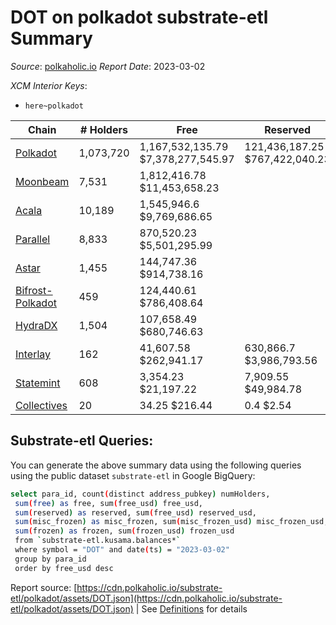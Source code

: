 # DOT on polkadot substrate-etl Summary

_Source_: [polkaholic.io](https://polkaholic.io) *Report Date*: 2023-03-02


*XCM Interior Keys*:
* `here~polkadot`


| Chain | # Holders | Free | Reserved | Misc Frozen | Frozen | Price | AssetID |
| ----- | --------- | ---- | -------- | ----------- | ------ | ----- | ------- |
| [Polkadot](/polkadot/0-polkadot) | 1,073,720 | 1,167,532,135.79 $7,378,277,545.97 | 121,436,187.25 $767,422,040.23 | 682,734,874.33  $4,314,577,079.88 | 676,520,447.73 $4,275,304,701.17 | $6.32 | `{"Token":"DOT"}` |
| [Moonbeam](/polkadot/2004-moonbeam) | 7,531 | 1,812,416.78 $11,453,658.23 |   |    |   | $6.32 | `{"Token":"42259045809535163221576417993425387648"}` |
| [Acala](/polkadot/2000-acala) | 10,189 | 1,545,946.6 $9,769,686.65 |   |    |   | $6.32 | `{"Token":"DOT"}` |
| [Parallel](/polkadot/2012-parallel) | 8,833 | 870,520.23 $5,501,295.99 |   |    |   | $6.32 | `{"Token":"101"}` |
| [Astar](/polkadot/2006-astar) | 1,455 | 144,747.36 $914,738.16 |   |    |   | $6.32 | `{"Token":"340282366920938463463374607431768211455"}` |
| [Bifrost-Polkadot](/polkadot/2030-bifrost-dot) | 459 | 124,440.61 $786,408.64 |   |    |   | $6.32 | `{"Token2":"0"}` |
| [HydraDX](/polkadot/2034-hydradx) | 1,504 | 107,658.49 $680,746.63 |   |    |   | $6.32 | `{"Token":"5"}` |
| [Interlay](/polkadot/2032-interlay) | 162 | 41,607.58 $262,941.17 | 630,866.7 $3,986,793.56 |    |   | $6.32 | `{"Token":"DOT"}` |
| [Statemint](/polkadot/1000-statemint) | 608 | 3,354.23 $21,197.22 | 7,909.55 $49,984.78 |    |   | $6.32 | `{"Token":"DOT"}` |
| [Collectives](/polkadot/1001-collectives) | 20 | 34.25 $216.44 | 0.4 $2.54 |    |   | $6.32 | `{"Token":"DOT"}` |

## Substrate-etl Queries:
You can generate the above summary data using the following queries using the public dataset `substrate-etl` in Google BigQuery:
```bash
select para_id, count(distinct address_pubkey) numHolders, 
 sum(free) as free, sum(free_usd) free_usd,
 sum(reserved) as reserved, sum(free_usd) reserved_usd,
 sum(misc_frozen) as misc_frozen, sum(misc_frozen_usd) misc_frozen_usd,
 sum(frozen) as frozen, sum(frozen_usd) frozen_usd
 from `substrate-etl.kusama.balances*` 
 where symbol = "DOT" and date(ts) = "2023-03-02"
 group by para_id
 order by free_usd desc
```


Report source: [https://cdn.polkaholic.io/substrate-etl/polkadot/assets/DOT.json](https://cdn.polkaholic.io/substrate-etl/polkadot/assets/DOT.json) | See [Definitions](/DEFINITIONS.md) for details

